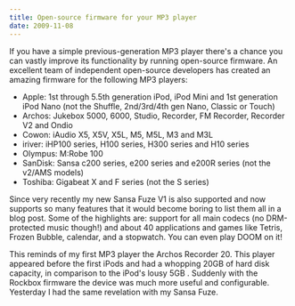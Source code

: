 ```yaml
---
title: Open-source firmware for your MP3 player
date: 2009-11-08
---
```

If you have a simple previous-generation MP3 player there's a chance you can vastly improve its functionality by running open-source firmware. An excellent team of independent open-source developers has created an amazing firmware for the following MP3 players:
<ul>
	<li>Apple: 1st through 5.5th generation iPod, iPod Mini and 1st generation iPod Nano (not the Shuffle, 2nd/3rd/4th gen Nano, Classic or Touch)</li>
	<li>Archos: Jukebox 5000, 6000, Studio, Recorder, FM Recorder, Recorder V2 and Ondio</li>
	<li>Cowon: iAudio X5, X5V, X5L, M5, M5L, M3 and M3L</li>
	<li>iriver: iHP100 series, H100 series, H300 series and H10 series</li>
	<li>Olympus: M:Robe 100</li>
	<li>SanDisk: Sansa c200 series, e200 series and e200R series (not the v2/AMS models)</li>
	<li>Toshiba: Gigabeat X and F series (not the S series)</li>
</ul>
Since very recently my new Sansa Fuze V1 is also supported and now supports so many features that it would become boring to list them all in a blog post. Some of the highlights are: support for all main codecs (no DRM-protected music though!) and about 40 applications and games like Tetris, Frozen Bubble, calendar, and a stopwatch. You can even play DOOM on it!

This reminds of my first MP3 player the Archos Recorder 20. This player appeared before the first iPods and had a whopping 20GB of hard disk capacity, in comparison to the iPod's lousy 5GB . Suddenly with the Rockbox firmware the device was much more useful and configurable. Yesterday I had the same revelation with my Sansa Fuze.
